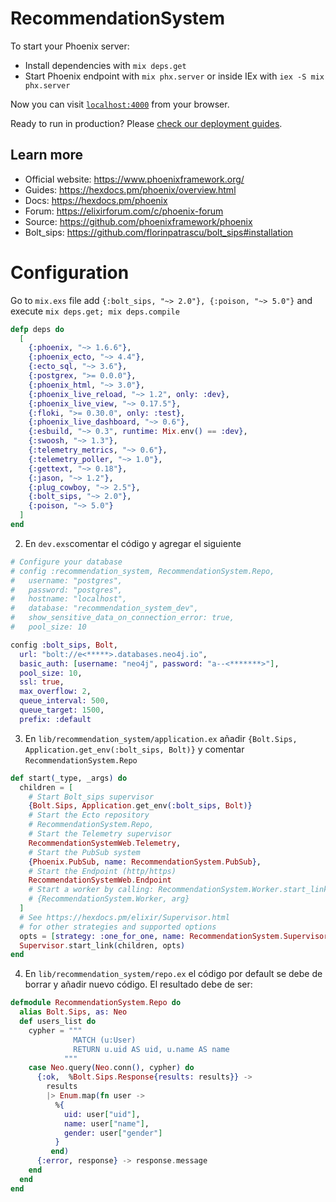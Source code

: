 # RecommendationSystem

To start your Phoenix server:

  * Install dependencies with `mix deps.get`
  * Start Phoenix endpoint with `mix phx.server` or inside IEx with `iex -S mix phx.server`

Now you can visit [`localhost:4000`](http://localhost:4000) from your browser.

Ready to run in production? Please [check our deployment guides](https://hexdocs.pm/phoenix/deployment.html).

## Learn more

  * Official website: https://www.phoenixframework.org/
  * Guides: https://hexdocs.pm/phoenix/overview.html
  * Docs: https://hexdocs.pm/phoenix
  * Forum: https://elixirforum.com/c/phoenix-forum
  * Source: https://github.com/phoenixframework/phoenix
  * Bolt_sips: https://github.com/florinpatrascu/bolt_sips#installation



# Configuration
Go to `mix.exs` file add `{:bolt_sips, "~> 2.0"}, {:poison, "~> 5.0"}` and execute `mix deps.get; mix deps.compile`
```elixir
defp deps do
  [
    {:phoenix, "~> 1.6.6"},
    {:phoenix_ecto, "~> 4.4"},
    {:ecto_sql, "~> 3.6"},
    {:postgrex, ">= 0.0.0"},
    {:phoenix_html, "~> 3.0"},
    {:phoenix_live_reload, "~> 1.2", only: :dev},
    {:phoenix_live_view, "~> 0.17.5"},
    {:floki, ">= 0.30.0", only: :test},
    {:phoenix_live_dashboard, "~> 0.6"},
    {:esbuild, "~> 0.3", runtime: Mix.env() == :dev},
    {:swoosh, "~> 1.3"},
    {:telemetry_metrics, "~> 0.6"},
    {:telemetry_poller, "~> 1.0"},
    {:gettext, "~> 0.18"},
    {:jason, "~> 1.2"},
    {:plug_cowboy, "~> 2.5"},
    {:bolt_sips, "~> 2.0"},
    {:poison, "~> 5.0"}
  ]
end

```

2. En  `dev.exs`comentar el código y agregar el siguiente 
```elixir
# Configure your database
# config :recommendation_system, RecommendationSystem.Repo,
#   username: "postgres",
#   password: "postgres",
#   hostname: "localhost",
#   database: "recommendation_system_dev",
#   show_sensitive_data_on_connection_error: true,
#   pool_size: 10
```

```elixir
config :bolt_sips, Bolt,
  url: "bolt://e<*****>.databases.neo4j.io",
  basic_auth: [username: "neo4j", password: "a--<*******>"],
  pool_size: 10,
  ssl: true,
  max_overflow: 2,
  queue_interval: 500,
  queue_target: 1500,
  prefix: :default
```

3. En `lib/recommendation_system/application.ex` añadir `{Bolt.Sips, Application.get_env(:bolt_sips, Bolt)}` y comentar `RecommendationSystem.Repo`

```elixir 
def start(_type, _args) do
  children = [
    # Start Bolt_sips supervisor
    {Bolt.Sips, Application.get_env(:bolt_sips, Bolt)}
    # Start the Ecto repository
    # RecommendationSystem.Repo,
    # Start the Telemetry supervisor
    RecommendationSystemWeb.Telemetry,
    # Start the PubSub system
    {Phoenix.PubSub, name: RecommendationSystem.PubSub},
    # Start the Endpoint (http/https)
    RecommendationSystemWeb.Endpoint
    # Start a worker by calling: RecommendationSystem.Worker.start_link(arg)
    # {RecommendationSystem.Worker, arg}
  ]
  # See https://hexdocs.pm/elixir/Supervisor.html
  # for other strategies and supported options
  opts = [strategy: :one_for_one, name: RecommendationSystem.Supervisor]
  Supervisor.start_link(children, opts)
end
```

4. En `lib/recommendation_system/repo.ex` el código por default se debe de borrar
y añadir nuevo código. El resultado debe de ser:

```elixir
defmodule RecommendationSystem.Repo do
  alias Bolt.Sips, as: Neo
  def users_list do
    cypher = """
              MATCH (u:User)
              RETURN u.uid AS uid, u.name AS name
            """
    case Neo.query(Neo.conn(), cypher) do
      {:ok,  %Bolt.Sips.Response{results: results}} -> 
        results 
        |> Enum.map(fn user -> 
          %{
            uid: user["uid"],
            name: user["name"],
            gender: user["gender"]
          }
         end)
      {:error, response} -> response.message
    end
  end
end
```